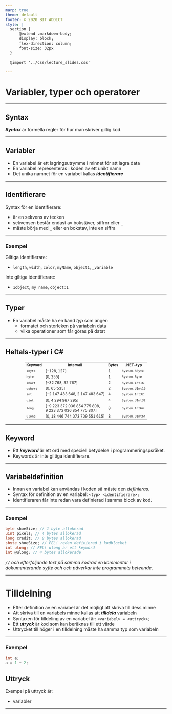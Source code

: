 ```yaml
---
marp: true
theme: default
footer: © 2020 BIT ADDICT
style: | 
  section {
      @extend .markdown-body;
      display: block;
      flex-direction: column;
      font-size: 32px
  }

  @import '../css/lecture_slides.css'

---
```


<div class="title-page">

# Variabler, typer och operatorer
</div>

---

## Syntax

***Syntax*** är formella regler för hur man skriver giltig kod.

---

## Variabler

- En variabel är ett lagringsutrymme i minnet för att lagra data 
- En variabel representeras i koden av ett unikt namn
- Det unika namnet för en variabel kallas  ***identifierare*** 

---

## Identifierare

Syntax för en identifierare:
  - är en sekvens av tecken
  - sekvensen består endast av bokstäver, siffror eller ``_``
  - måste börja med ``_`` eller en bokstav, inte en siffra

---

### Exempel

Giltiga identifierare:
  - ``length``, ``width``, ``color``, ``myName``, ``object1``, ``_variable``

Inte giltiga identifierare: 
  - ``1object``, ``my name``, ``object:1``

--- 

## Typer

- En variabel måste ha en känd *typ* som anger:
  -  formatet och storleken på variabeln data
  -  vilka operationer som får göras på datat

---

## Heltals-typer i C#

<center>
<table style="font-size: 80%; display: inline">
    <tr><th>Keyword</th><th>Intervall</th><th>Bytes</th><th>.NET-typ</th></tr>
    <tr>
        <td><code>sbyte</code></td>
        <td>[-128, 127]</td>
        <td>1</td>
        <td><code>System.SByte</code></td>
    </tr>
    <tr>
        <td><code>byte</code></td>
        <td>[0, 255]</td>
        <td>1</td>
        <td><code>System.Byte</code></td>
    </tr>
    <tr>
        <td><code>short</code></td>
        <td>[-32 768, 32 767]</td>
        <td>2</td>
        <td><code>System.Int16</code></td>
    </tr>
    <tr>
        <td><code>ushort</code></td>
        <td>[0, 65'535]</td>
        <td>2</td>
        <td><code>System.UInt16</code></td>
    </tr>
    <tr>
        <td><code>int</code></td>
        <td>[-2 147 483 648, 2 147 483 647]</td>
        <td>4</td>
        <td><code>System.Int32</code></td>
    </tr>
    <tr>
        <td><code>uint</code></td>
        <td>[0, 4 294 967 295]</td>
        <td>4</td>
        <td><code>System.UInt32</code></td>
    </tr>
    <tr>
        <td><code>long</code></td>
        <td>[-9 223 372 036 854 775 808,<br/> 9 223 372 036 854 775 807] </td>
        <td>8</td>
        <td><code>System.Int64</code></td>
    </tr>
    <tr>
        <td><code>ulong</code></td>
        <td>[0, 18 446 744 073 709 551 615]</td>
        <td>8</td>
        <td><code>System.UInt64</code></td>
    </tr>
</table>
</center>

---

## Keyword

- Ett ***keyword*** är ett ord med speciell betydelse i programmeringspsråket.
- Keywords är inte giltiga identifierare. 

---

## Variabeldefinition

- Innan en variabel kan användas i koden så måste den *definieras*.
- Syntax för definition av en variabel:
    ``<typ> <identifierare>;``
- Identifieraren får inte redan vara definierad i samma block av kod.

---

### Exempel

```cs
byte shoeSize; // 1 byte allokerad
uint pixels; // 4 bytes allokerad
long credit; // 8 bytes allokerad
sbyte shoeSize; // FEL! redan definierad i kodblocket
int ulong; // FEL! ulong är ett keyword
int @ulong; // 4 bytes allokerade
```

*``//`` och efterföljande text på samma kodrad en *kommentar* i dokumenterande syfte och och påverkar inte programmets beteende*.

---

# Tilldelning

- Efter definition av en variabel är det möjligt att skriva till dess minne
- Att skriva till en variabels minne kallas att ***tilldela*** variabeln
- Syntaxen för tilldeling av en variabel är: 
    ``<variabel> = <uttryck>;``
- Ett ***utryck*** är kod som kan beräknas till ett värde 
- Uttrycket till höger i en tilldelning måste ha samma typ som variabeln

---

### Exempel

```cs 
int a;
a = 1 + 2; 
```

## Uttryck

Exempel på uttryck är:
  - variabler

---